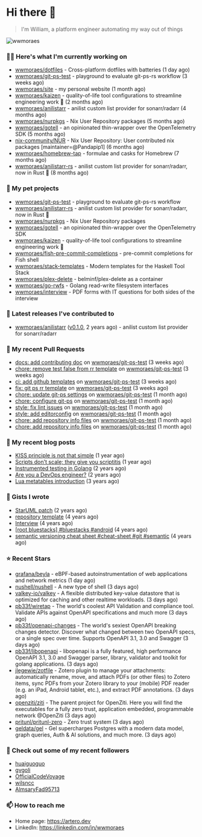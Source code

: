 # Hi there 👋

> I'm William, a platform engineer automating my way out of things

<img src="https://github-readme-stats.vercel.app/api?username=wwmoraes&show_icons=true" alt="wwmoraes" />

### 👨‍💻 Here's what I'm currently working on

- [wwmoraes/dotfiles](https://github.com/wwmoraes/dotfiles) - Cross-platform dotfiles with batteries (1 day ago)
- [wwmoraes/git-ps-test](https://github.com/wwmoraes/git-ps-test) - playground to evaluate git-ps-rs workflow (3 weeks ago)
- [wwmoraes/site](https://github.com/wwmoraes/site) - my personal website (1 month ago)
- [wwmoraes/kaizen](https://github.com/wwmoraes/kaizen) - quality-of-life tool configurations to streamline engineering work 🚀 (2 months ago)
- [wwmoraes/anilistarr](https://github.com/wwmoraes/anilistarr) - anilist custom list provider for sonarr/radarr (4 months ago)
- [wwmoraes/nurpkgs](https://github.com/wwmoraes/nurpkgs) - Nix User Repository packages (5 months ago)
- [wwmoraes/gotell](https://github.com/wwmoraes/gotell) - an opinionated thin-wrapper over the OpenTelemetry SDK (5 months ago)
- [nix-community/NUR](https://github.com/nix-community/NUR) - Nix User Repository: User contributed nix packages [maintainer=@Pandapip1] (6 months ago)
- [wwmoraes/homebrew-tap](https://github.com/wwmoraes/homebrew-tap) - formulae and casks for Homebrew (7 months ago)
- [wwmoraes/anilistarr-rs](https://github.com/wwmoraes/anilistarr-rs) - anilist custom list provider for sonarr/radarr, now in Rust 🦀 (8 months ago)

### 🌱 My pet projects

- [wwmoraes/git-ps-test](https://github.com/wwmoraes/git-ps-test) - playground to evaluate git-ps-rs workflow
- [wwmoraes/anilistarr-rs](https://github.com/wwmoraes/anilistarr-rs) - anilist custom list provider for sonarr/radarr, now in Rust 🦀
- [wwmoraes/nurpkgs](https://github.com/wwmoraes/nurpkgs) - Nix User Repository packages
- [wwmoraes/gotell](https://github.com/wwmoraes/gotell) - an opinionated thin-wrapper over the OpenTelemetry SDK
- [wwmoraes/kaizen](https://github.com/wwmoraes/kaizen) - quality-of-life tool configurations to streamline engineering work 🚀
- [wwmoraes/fish-pre-commit-completions](https://github.com/wwmoraes/fish-pre-commit-completions) - pre-commit completions for Fish shell
- [wwmoraes/stack-templates](https://github.com/wwmoraes/stack-templates) - Modern templates for the Haskell Tool Stack
- [wwmoraes/plex-delete](https://github.com/wwmoraes/plex-delete) - belminf/plex-delete as a container
- [wwmoraes/go-rwfs](https://github.com/wwmoraes/go-rwfs) - Golang read-write filesystem interfaces
- [wwmoraes/interview](https://github.com/wwmoraes/interview) - PDF forms with IT questions for both sides of the interview

### 🔭 Latest releases I've contributed to

- [wwmoraes/anilistarr](https://github.com/wwmoraes/anilistarr) ([v0.1.0](https://github.com/wwmoraes/anilistarr/releases/tag/v0.1.0), 2 years ago) - anilist custom list provider for sonarr/radarr

### 🔨 My recent Pull Requests

- [docs: add contributing doc](https://github.com/wwmoraes/git-ps-test/pull/10) on [wwmoraes/git-ps-test](https://github.com/wwmoraes/git-ps-test) (3 weeks ago)
- [chore: remove test false from rr template](https://github.com/wwmoraes/git-ps-test/pull/9) on [wwmoraes/git-ps-test](https://github.com/wwmoraes/git-ps-test) (3 weeks ago)
- [ci: add github templates](https://github.com/wwmoraes/git-ps-test/pull/8) on [wwmoraes/git-ps-test](https://github.com/wwmoraes/git-ps-test) (3 weeks ago)
- [fix: git ps rr template](https://github.com/wwmoraes/git-ps-test/pull/7) on [wwmoraes/git-ps-test](https://github.com/wwmoraes/git-ps-test) (3 weeks ago)
- [chore: update git-ps settings](https://github.com/wwmoraes/git-ps-test/pull/6) on [wwmoraes/git-ps-test](https://github.com/wwmoraes/git-ps-test) (1 month ago)
- [chore: configure git-ps](https://github.com/wwmoraes/git-ps-test/pull/5) on [wwmoraes/git-ps-test](https://github.com/wwmoraes/git-ps-test) (1 month ago)
- [style: fix lint issues](https://github.com/wwmoraes/git-ps-test/pull/4) on [wwmoraes/git-ps-test](https://github.com/wwmoraes/git-ps-test) (1 month ago)
- [style: add editorconfig](https://github.com/wwmoraes/git-ps-test/pull/3) on [wwmoraes/git-ps-test](https://github.com/wwmoraes/git-ps-test) (1 month ago)
- [chore: add repository info files](https://github.com/wwmoraes/git-ps-test/pull/2) on [wwmoraes/git-ps-test](https://github.com/wwmoraes/git-ps-test) (1 month ago)
- [chore: add repository info files](https://github.com/wwmoraes/git-ps-test/pull/1) on [wwmoraes/git-ps-test](https://github.com/wwmoraes/git-ps-test) (1 month ago)

### 📜 My recent blog posts

- [KISS principle is not that simple](https://artero.dev/posts/kiss-principle-is-not-that-simple/) (1 year ago)
- [Scripts don&#39;t scale; they give you scriptitis](https://artero.dev/posts/scripts-do-not-scale/) (1 year ago)
- [Instrumented testing in Golang](https://artero.dev/posts/golang-integration-test/) (2 years ago)
- [Are you a DevOps engineer?](https://artero.dev/posts/are-you-a-devops-engineer/) (2 years ago)
- [Lua metatables introduction](https://artero.dev/posts/lua-metatables-introduction/) (3 years ago)

### 📓 Gists I wrote

- [StarUML patch](https://gist.github.com/3288859d4b466f530706aa556347de9f) (2 years ago)
- [repository template](https://gist.github.com/75dc66767a9f487c8235c5423027f69c) (4 years ago)
- [Interview](https://gist.github.com/b2ac3c3d92414f5d57d3a0b567c78065) (4 years ago)
- [[root bluestacks] #bluestacks #android](https://gist.github.com/d5714685ebbe6fa5087f6bab489fa365) (4 years ago)
- [semantic versioning cheat sheet #cheat-sheet #git #semantic](https://gist.github.com/bd2ba1b347dd38ce9af9706388eed74f) (4 years ago)

### ⭐ Recent Stars

- [grafana/beyla](https://github.com/grafana/beyla) - eBPF-based autoinstrumentation of web applications and network metrics (1 day ago)
- [nushell/nushell](https://github.com/nushell/nushell) - A new type of shell (3 days ago)
- [valkey-io/valkey](https://github.com/valkey-io/valkey) - A flexible distributed key-value datastore that is optimized for caching and other realtime workloads. (3 days ago)
- [pb33f/wiretap](https://github.com/pb33f/wiretap) - The world&#39;s coolest API Validation and compliance tool. Validate APIs against OpenAPI specifications and much more (3 days ago)
- [pb33f/openapi-changes](https://github.com/pb33f/openapi-changes) - The world&#39;s sexiest OpenAPI breaking changes detector. Discover what changed between two OpenAPI specs, or a single spec over time. Supports OpenAPI 3.1, 3.0 and Swagger (3 days ago)
- [pb33f/libopenapi](https://github.com/pb33f/libopenapi) - libopenapi is a fully featured, high performance OpenAPI 3.1, 3.0 and Swagger parser, library, validator and toolkit for golang applications. (3 days ago)
- [jlegewie/zotfile](https://github.com/jlegewie/zotfile) - Zotero plugin to manage your attachments: automatically rename, move, and attach PDFs (or other files) to Zotero items, sync PDFs from your Zotero library to your (mobile) PDF reader (e.g. an iPad, Android tablet, etc.), and extract PDF annotations. (3 days ago)
- [openziti/ziti](https://github.com/openziti/ziti) - The parent project for OpenZiti. Here you will find the executables for a fully zero trust, application embedded, programmable network @OpenZiti (3 days ago)
- [pritunl/pritunl-zero](https://github.com/pritunl/pritunl-zero) - Zero trust system (3 days ago)
- [geldata/gel](https://github.com/geldata/gel) - Gel supercharges Postgres with a modern data model, graph queries, Auth &amp; AI solutions, and much more. (3 days ago)

### 👯 Check out some of my recent followers

- [huaiguoguo](https://github.com/huaiguoguo)
- [gvgoli](https://github.com/gvgoli)
- [OfficialCodeVoyage](https://github.com/OfficialCodeVoyage)
- [wilsncc](https://github.com/wilsncc)
- [AlmsaryFad95713](https://github.com/AlmsaryFad95713)

### 📫 How to reach me

- Home page: <https://artero.dev>
- LinkedIn: <https://linkedin.com/in/wwmoraes>
